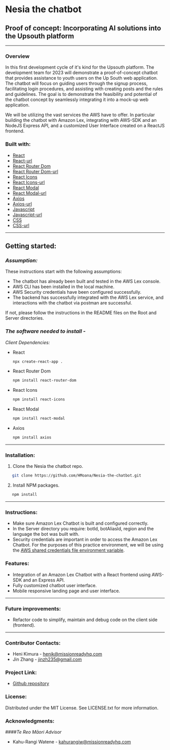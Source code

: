 # Nesia the chatbot

## Proof of concept: Incorporating AI solutions into the Upsouth platform

---

### **Overview**

In this first development cycle of it's kind for the Upsouth platform. The development team for 2023 will demonstrate a proof-of-concept chatbot that provides assistance to youth users on the Up South web application. The chatbot will focus on guiding users through the signup process, facilitating login procedures, and assisting with creating posts and the rules and guidelines. The goal is to demonstrate the feasibility and potential of the chatbot concept by seamlessly integrating it into a mock-up web application.

We will be utilizing the vast services the AWS have to offer. In particular building the chatbot with Amazon Lex, integrating with AWS-SDK and an NodeJS Express API, and a customized User Interface created on a ReactJS frontend.


### **Built with:**

- [React](https://img.shields.io/badge/React-20232A?style=for-the-badge&logo-react&logoColor=026e00 "React")
- [React-url](https://react.dev/ "Reacturl")
- [React Router Dom](https://img.shields.io/badge/ReactRouterDom-20232A?style=for-the-badge&logo-reactrouterdom&logoColor=026e00 "React Router DOM")
- [React Router Dom-url](https://reactrouter.com/en/main "React Router Domurl")
- [React Icons](https://img.shields.io/badge/ReactIcons-20232A?style=for-the-badge&logo-reacticons&logoColor=026e00 "React Icons")
- [React Icons-url](https://www.npmjs.com/package/react-icons "React Iconsurl")
- [React Modal](https://img.shields.io/badge/ReactModal-20232A?style=for-the-badge&logo-reactmodal&logoColor=026e00 "React Modal")
- [React Modal-url](https://www.npmjs.com/package/react-modal "React Modalurl")
- [Axios](https://img.shields.io/badge/Axios-20232A?style=for-the-badge&logo-axios&logoColor=026e00 "Axios")
- [Axios-url](https://github.com/axios/axios "Axiosurl")
- [Javascript](https://img.shields.io/badge/Javascript-20232A?style=for-the-badge&logo-javascript&logoColor=026e00 "Javascript")
- [Javascript-url](https://www.javascript.com/ "Javascripturl")
- [CSS](https://img.shields.io/badge/CSS-20232A?style=for-the-badge&logo-css&logoColor=026e00 "CSS")
- [CSS-url](https://www.w3schools.com/css/ "CSSurl")

---

## **Getting started:**

### _Assumption:_

These instructions start with the following assumptions: 

- The chatbot has already been built and tested in the AWS Lex console.
- AWS CLI has been installed in the local machine.
- AWS Security credentials have been configured successfully.
- The backend has successfully integrated with the AWS Lex service, and interactions with the chatbot via postman are successful.

If not, please follow the instructions in the README files on the Root and Server directories.

### _The software needed to install -_

_Client Dependencies:_

- React

  ```sh
  npx create-react-app .
  ```

- React Router Dom

  ```sh
  npm install react-router-dom
  ```

- React Icons

  ```sh
  npm install react-icons
  ```

- React Modal

  ```sh
  npm install react-modal
  ```

- Axios

  ```sh
  npm install axios
  ```

---

### **Installation:**

1. Clone the Nesia the chatbot repo.

```sh
   git clone https://github.com/HMoana/Nesia-the-chatbot.git
```

2. Install NPM packages.

```sh
   npm install
```  

---

### **Instructions:**

- Make sure Amazon Lex Chatbot is built and configured correctly.
- In the Server directory you require: botId, botAliasId, region and the language the bot was built with.
- Security credentials are important in order to access the Amazon Lex Chatbot. For the purposes of this practice environment, we will be using the [AWS shared credentials file environment variable](https://docs.aws.amazon.com/sdkref/latest/guide/creds-config-files.html).

### **Features:**

- Integration of an Amazon Lex Chatbot with a React frontend using AWS-SDK and an Express API.
- Fully customized chatbot user interface.
- Mobile responsive landing page and user interface.

---

### **Future improvements:**

- Refactor code to simplify, maintain and debug code on the client side (frontend).

---

### **Contributor Contacts:**

- Heni Kimura - <henik@missionreadyhq.com>
- Jin Zhang - <jinzh235@gmail.com>

### **Project Link:**

- [Github repository](https://github.com/HMoana/Nesia-the-chatbot.git "Github repository")

### **License:**

Distributed under the MIT License. See LICENSE.txt for more information.

### **Acknowledgments:**

####_Te Reo Māori Advisor_
- Kahu-Rangi Watene - <kahurangiw@missionreadyhq.com>

